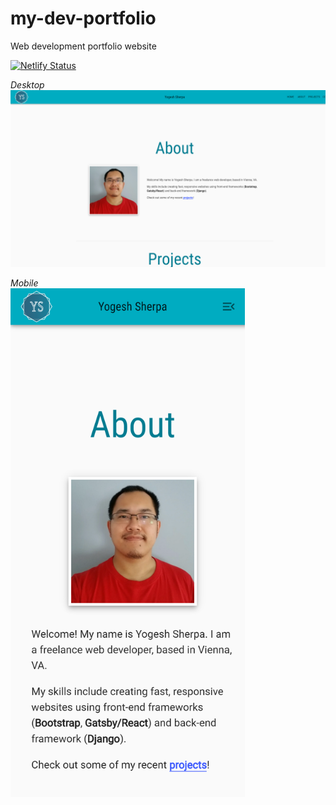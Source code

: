 # my-dev-portfolio
Web development portfolio website

[![Netlify Status](https://api.netlify.com/api/v1/badges/e28cb9b2-6ac4-452b-9107-177f8d132fa3/deploy-status)](https://app.netlify.com/sites/ys-dev-portfolio/deploys)  

*Desktop*  
<img src='./desktop.png' width=600 />  

*Mobile*  
<img src='./mobile.png' width=375 />

